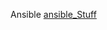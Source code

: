 Ansible
[ansible_Stuff](https://github.com/DruidLK/Ansible/assets/103900072/671d0416-ca6b-497b-825d-19da65b404f3)
